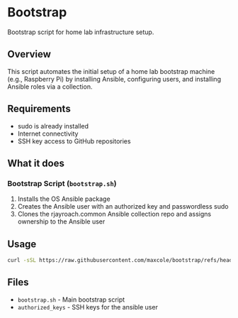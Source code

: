 # Bootstrap

Bootstrap script for home lab infrastructure setup.

## Overview

This script automates the initial setup of a home lab bootstrap machine (e.g., Raspberry Pi) by installing Ansible, configuring users, and installing Ansible roles via a collection.

## Requirements

- sudo is already installed
- Internet connectivity
- SSH key access to GitHub repositories

## What it does

### Bootstrap Script (`bootstrap.sh`)

1. Installs the OS Ansible package
2. Creates the Ansible user with an authorized key and passwordless sudo
3. Clones the rjayroach.common Ansible collection repo and assigns ownership to the Ansible user

## Usage

```bash
curl -sSL https://raw.githubusercontent.com/maxcole/bootstrap/refs/heads/main/bootstrap.sh | bash -s -- -s
```

## Files

- `bootstrap.sh` - Main bootstrap script
- `authorized_keys` - SSH keys for the ansible user
